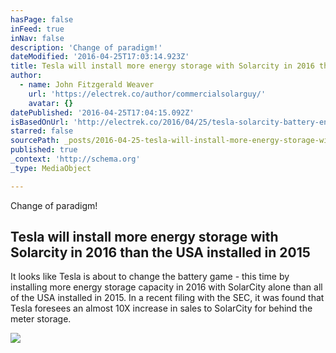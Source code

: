 ```yaml
---
hasPage: false
inFeed: true
inNav: false
description: 'Change of paradigm!'
dateModified: '2016-04-25T17:03:14.923Z'
title: Tesla will install more energy storage with Solarcity in 2016 than the USA installed in 2015
author:
  - name: John Fitzgerald Weaver
    url: 'https://electrek.co/author/commercialsolarguy/'
    avatar: {}
datePublished: '2016-04-25T17:04:15.092Z'
isBasedOnUrl: 'http://electrek.co/2016/04/25/tesla-solarcity-battery-energy-storage/'
starred: false
sourcePath: _posts/2016-04-25-tesla-will-install-more-energy-storage-with-solarcity-in-201.md
published: true
_context: 'http://schema.org'
_type: MediaObject

---
```

Change of paradigm!

<article style=""><h1>Tesla will install more energy storage with Solarcity in 2016 than the USA installed in 2015</h1><p>It looks like Tesla is about to change the battery game - this time by installing more energy storage capacity in 2016 with SolarCity alone than all of the USA installed in 2015. In a recent filing with the SEC, it was found that Tesla foresees an almost 10X increase in sales to SolarCity for behind the meter storage.</p><img src="https://electrek.files.wordpress.com/2016/02/solarcity-powerwall-e1455128353401.jpg?w=1600&amp;h=1000#038;h=500" /></article>